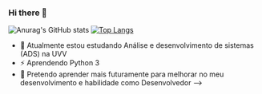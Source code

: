 ### Hi there 👋

![Anurag's GitHub stats](https://github-readme-stats.vercel.app/api?username=aDeyvid-00&show_icons=true&theme=radical)
[![Top Langs](https://github-readme-stats.vercel.app/api/top-langs/?username=Deyvid-00)](https://github.com/Deyvid-00/github-readme-stats)



- 🌱 Atualmente estou estudando Análise e desenvolvimento de sistemas (ADS) na UVV
- ⚡️ Aprendendo Python 3
- 📝 Pretendo aprender mais futuramente para melhorar no meu desenvolvimento e habilidade como Desenvolvedor
-->
